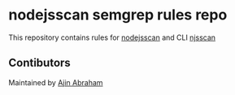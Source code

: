 # nodejsscan semgrep rules repo

This repository contains rules for [nodejsscan](https://github.com/ajinabraham/nodejsscan) and CLI [njsscan](https://github.com/ajinabraham/njsscan)

## Contibutors

Maintained by [Ajin Abraham](https://github.com/ajinabraham)
